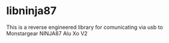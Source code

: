 # libninja87
This is a reverse engineered library for comunicating via usb to Monstargear NINJA87 Alu Xo V2
